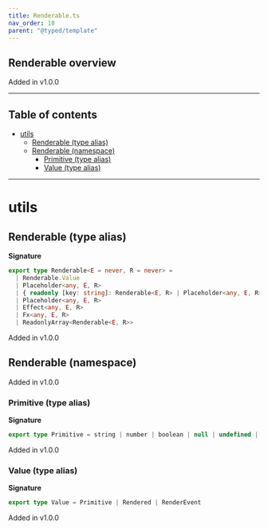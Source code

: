 ```yaml
---
title: Renderable.ts
nav_order: 18
parent: "@typed/template"
---
```


## Renderable overview

Added in v1.0.0

---

<h2 class="text-delta">Table of contents</h2>

- [utils](#utils)
  - [Renderable (type alias)](#renderable-type-alias)
  - [Renderable (namespace)](#renderable-namespace)
    - [Primitive (type alias)](#primitive-type-alias)
    - [Value (type alias)](#value-type-alias)

---

# utils

## Renderable (type alias)

**Signature**

```ts
export type Renderable<E = never, R = never> =
  | Renderable.Value
  | Placeholder<any, E, R>
  | { readonly [key: string]: Renderable<E, R> | Placeholder<any, E, R> | unknown } // TODO: Should we manage data attributes this way?
  | Placeholder<any, E, R>
  | Effect<any, E, R>
  | Fx<any, E, R>
  | ReadonlyArray<Renderable<E, R>>
```

Added in v1.0.0

## Renderable (namespace)

Added in v1.0.0

### Primitive (type alias)

**Signature**

```ts
export type Primitive = string | number | boolean | null | undefined | void | ReadonlyArray<Primitive>
```

Added in v1.0.0

### Value (type alias)

**Signature**

```ts
export type Value = Primitive | Rendered | RenderEvent
```

Added in v1.0.0
